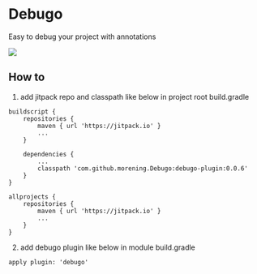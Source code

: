 # Debugo
Easy to debug your project with annotations

[![](https://jitpack.io/v/morening/Debugo.svg)](https://jitpack.io/#morening/Debugo)


## How to
1. add jitpack repo and classpath like below in project root build.gradle
```
buildscript {
    repositories {
        maven { url 'https://jitpack.io' }
        ...
    }

    dependencies {
        ...
        classpath 'com.github.morening.Debugo:debugo-plugin:0.0.6'
    }
}

allprojects {
    repositories {
        maven { url 'https://jitpack.io' }
        ...
    }
}
```

2. add debugo plugin like below in module build.gradle
```
apply plugin: 'debugo'
```
